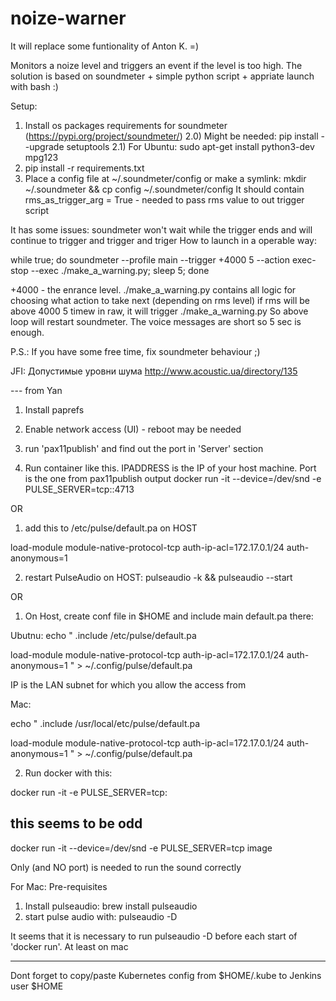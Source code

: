 # noize-warner

It will replace some funtionality of Anton K. =)

Monitors a noize level and triggers an event if the level is too high.
The solution is based on soundmeter + simple python script + appriate launch with bash :)

Setup:
1) Install os packages requirements for soundmeter (https://pypi.org/project/soundmeter/)
2.0) Might be needed: pip install --upgrade setuptools
2.1) For Ubuntu: sudo apt-get install python3-dev mpg123
3) pip install -r requirements.txt
4) Place a config file at ~/.soundmeter/config or make a symlink:
mkdir ~/.soundmeter && cp config ~/.soundmeter/config 
It should contain rms_as_trigger_arg = True - needed to pass rms value to out trigger script

It has some issues: soundmeter won't wait while the trigger ends and will continue to trigger and trigger and triger
How to launch in a operable way:

while true; do soundmeter --profile main --trigger +4000 5 --action  exec-stop --exec ./make_a_warning.py; sleep 5; done

+4000 - the enrance level. ./make_a_warning.py contains all logic for choosing what action to take next (depending on rms level)
if rms will be above 4000 5 timew in raw, it will trigger ./make_a_warning.py
So above loop will restart soundmeter. The voice messages are short so 5 sec is enough.

P.S.: If you have some free time, fix soundmeter behaviour ;)

JFI: 
Допустимые уровни шума http://www.acoustic.ua/directory/135

--- from Yan

1. Install paprefs
2. Enable network access (UI) - reboot may be needed
3. run 'pax11publish' and find out the port in 'Server' section

4. Run container like this. IPADDRESS is the IP of your host machine. 
Port is the one from  pax11publish output
docker run -it --device=/dev/snd -e PULSE_SERVER=tcp:<IPADDRESS>:4713



OR
1. add this to /etc/pulse/default.pa on HOST

 load-module module-native-protocol-tcp auth-ip-acl=172.17.0.1/24 auth-anonymous=1

2. restart PulseAudio on HOST:
pulseaudio -k && pulseaudio --start

OR 

1. On Host, create conf file in $HOME and include main default.pa there:

Ubutnu:
echo "
.include /etc/pulse/default.pa

load-module module-native-protocol-tcp auth-ip-acl=172.17.0.1/24 auth-anonymous=1
" > ~/.config/pulse/default.pa

IP is the LAN subnet for which you allow the access from 

Mac:

echo "
.include /usr/local/etc/pulse/default.pa

load-module module-native-protocol-tcp auth-ip-acl=172.17.0.1/24 auth-anonymous=1
" > ~/.config/pulse/default.pa

2. Run docker with this:

docker run -it -e PULSE_SERVER=tcp:<IPADDRESS>

## this seems to be odd

docker run -it --device=/dev/snd -e PULSE_SERVER=tcp image <command>

Only <IPADDRESS> (and NO port) is needed to run the sound correctly


For Mac:
Pre-requisites 
1. Install pulseaudio:
brew install pulseaudio
2. start pulse audio with: pulseaudio -D

It seems that it is necessary to run pulseaudio -D before each start of 'docker run'. At least on mac

---
Dont forget to copy/paste Kubernetes config from $HOME/.kube to Jenkins user $HOME
